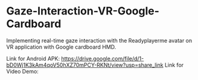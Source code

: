 # Gaze-Interaction-VR-Google-Cardboard
 Implementing real-time gaze interaction with the Readyplayerme avatar on VR application with Google cardboard HMD.
 
 Link for Android APK: https://drive.google.com/file/d/1-bD0Wj1K3kAm4qoV50hXZ70mPCY-RKNt/view?usp=share_link
 Link for Video Demo: 
